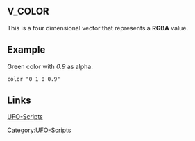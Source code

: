 ## V_COLOR

This is a four dimensional vector that represents a **RGBA** value.

## Example

Green color with *0.9* as alpha.

    color "0 1 0 0.9"

## Links

[UFO-Scripts](UFO-Scripts "wikilink")

[Category:UFO-Scripts](Category:UFO-Scripts "wikilink")